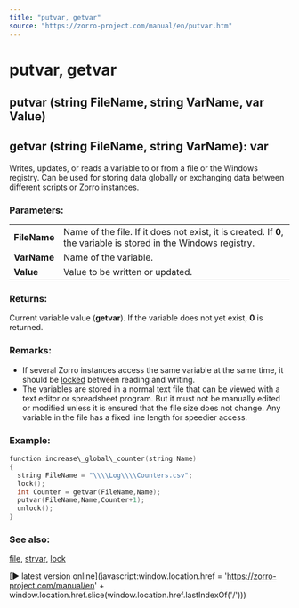 ```yaml
---
title: "putvar, getvar"
source: "https://zorro-project.com/manual/en/putvar.htm"
---
```


# putvar, getvar

## putvar (string FileName, string VarName, var Value)

## getvar (string FileName, string VarName): var

Writes, updates, or reads a variable to or from a file or the Windows registry. Can be used for storing data globally or exchanging data between different scripts or Zorro instances.

### Parameters:

<table border="0"><tbody><tr><td><strong>FileName</strong></td><td>Name of the file. If it does not exist, it is created. If <strong>0</strong>, the variable is stored in the Windows registry.</td></tr><tr><td><strong>VarName</strong></td><td>Name of the variable.</td></tr><tr><td><strong>Value</strong></td><td>Value to be written or updated.</td></tr></tbody></table>

### Returns:

Current variable value (**getvar**). If the variable does not yet exist, **0** is returned.

### Remarks:

*   If several Zorro instances access the same variable at the same time, it should be [locked](167_lock_unlock.md) between reading and writing.
*   The variables are stored in a normal text file that can be viewed with a text editor or spreadsheet program. But it must not be manually edited or modified unless it is ensured that the file size does not change. Any variable in the file has a fixed line length for speedier access.

### Example:

```c
function increase\_global\_counter(string Name)
{
  string FileName = "\\\\Log\\\\Counters.csv";
  lock();
  int Counter = getvar(FileName,Name);
  putvar(FileName,Name,Counter+1);
  unlock();
}
```

### See also:

[file](158_File_access.md), [strvar](str_.md), [lock](167_lock_unlock.md)

[► latest version online](javascript:window.location.href = 'https://zorro-project.com/manual/en' + window.location.href.slice\(window.location.href.lastIndexOf\('/'\)\))